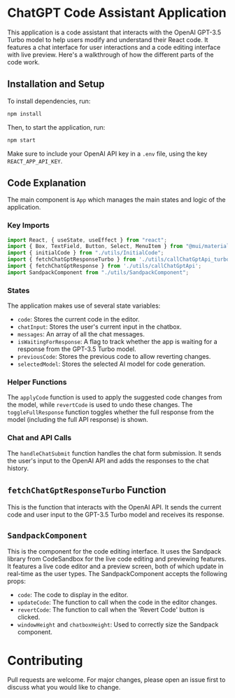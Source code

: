 # ChatGPT Code Assistant Application

This application is a code assistant that interacts with the OpenAI GPT-3.5 Turbo model to help users modify and understand their React code. It features a chat interface for user interactions and a code editing interface with live preview. Here's a walkthrough of how the different parts of the code work.

## Installation and Setup

To install dependencies, run:
```bash
npm install
```

Then, to start the application, run:
```bash
npm start
```

Make sure to include your OpenAI API key in a `.env` file, using the key `REACT_APP_API_KEY`.

## Code Explanation

The main component is `App` which manages the main states and logic of the application. 

### Key Imports
```javascript
import React, { useState, useEffect } from "react";
import { Box, TextField, Button, Select, MenuItem } from "@mui/material";
import { initialCode } from "./utils/InitialCode";
import { fetchChatGptResponseTurbo } from './utils/callChatGptApi_turbo';
import { fetchChatGptResponse } from './utils/callChatGptApi';
import SandpackComponent from "./utils/SandpackComponent";
```

### States
The application makes use of several state variables:
- `code`: Stores the current code in the editor.
- `chatInput`: Stores the user's current input in the chatbox.
- `messages`: An array of all the chat messages.
- `isWaitingForResponse`: A flag to track whether the app is waiting for a response from the GPT-3.5 Turbo model.
- `previousCode`: Stores the previous code to allow reverting changes.
- `selectedModel`: Stores the selected AI model for code generation.

### Helper Functions
The `applyCode` function is used to apply the suggested code changes from the model, while `revertCode` is used to undo these changes. The `toggleFullResponse` function toggles whether the full response from the model (including the full API response) is shown.

### Chat and API Calls
The `handleChatSubmit` function handles the chat form submission. It sends the user's input to the OpenAI API and adds the responses to the chat history.

## `fetchChatGptResponseTurbo` Function
This is the function that interacts with the OpenAI API. It sends the current code and user input to the GPT-3.5 Turbo model and receives its response.

## `SandpackComponent`
This is the component for the code editing interface. It uses the Sandpack library from CodeSandbox for the live code editing and previewing features. It features a live code editor and a preview screen, both of which update in real-time as the user types. The SandpackComponent accepts the following props:
- `code`: The code to display in the editor.
- `updateCode`: The function to call when the code in the editor changes.
- `revertCode`: The function to call when the 'Revert Code' button is clicked.
- `windowHeight` and `chatboxHeight`: Used to correctly size the Sandpack component.
  
# Contributing
Pull requests are welcome. For major changes, please open an issue first to discuss what you would like to change.
